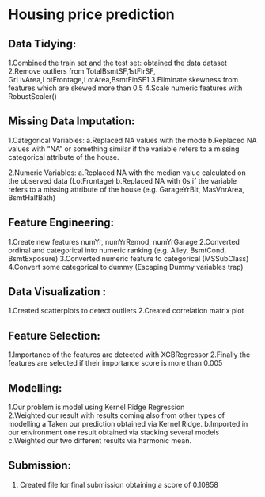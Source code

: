 # Housing price prediction

## Data Tidying: 

1.Combined the train set and the test set: obtained the data dataset 
2.Remove outliers from TotalBsmtSF,1stFlrSF, GrLivArea,LotFrontage,LotArea,BsmtFinSF1 
3.Eliminate skewness from features which are skewed more than 0.5
4.Scale numeric features with RobustScaler() 

## Missing Data Imputation: 

  1.Categorical Variables: 
    a.Replaced NA values with the mode 
    b.Replaced NA values with “NA” or something similar if the variable refers to a missing categorical attribute of the house. 
    
  2.Numeric Variables: 
    a.Replaced NA with the median value calculated on the observed data (LotFrontage) 
    b.Replaced NA with 0s if the variable refers to a missing attribute of the house  (e.g. GarageYrBlt, MasVnrArea, BsmtHalfBath) 

## Feature Engineering: 
  1.Create new features numYr, numYrRemod, numYrGarage 
  2.Converted ordinal and categorical into numeric ranking (e.g. Alley, BsmtCond, BsmtExposure) 
  3.Converted numeric feature to categorical (MSSubClass) 
  4.Convert some categorical to dummy (Escaping Dummy variables trap) 
  
## Data Visualization : 
  1.Created scatterplots to detect outliers 
  2.Created correlation matrix plot 

## Feature Selection: 
  1.Importance of the features are detected with XGBRegressor 
  2.Finally the features are selected if their importance score is more than 0.005 

## Modelling: 
  1.Our problem is model using Kernel Ridge Regression  
  2.Weighted our result with results coming also from other types of modelling 
    a.Taken our prediction obtained via Kernel Ridge. 
    b.Imported in our environment one result obtained via stacking several models 
    c.Weighted our two different results via harmonic mean.
    
## Submission:        
  1.    Created file for final submission obtaining a score of 0.10858
